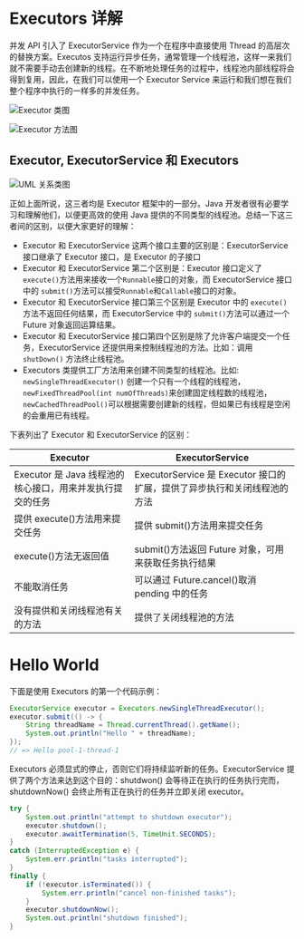 # Executors 详解

并发 API 引入了 ExecutorService 作为一个在程序中直接使用 Thread 的高层次的替换方案。Executos 支持运行异步任务，通常管理一个线程池，这样一来我们就不需要手动去创建新的线程。在不断地处理任务的过程中，线程池内部线程将会得到复用，因此，在我们可以使用一个 Executor Service 来运行和我们想在我们整个程序中执行的一样多的并发任务。

![Executor 类图](https://s2.ax1x.com/2019/09/02/nPC2c9.png)

![Executor 方法图](https://s2.ax1x.com/2019/09/02/nPCRXR.png)

## Executor, ExecutorService 和 Executors

![UML 关系类图](https://s3.ax1x.com/2021/02/26/yx2YgU.png)

正如上面所说，这三者均是 Executor 框架中的一部分。Java 开发者很有必要学习和理解他们，以便更高效的使用 Java 提供的不同类型的线程池。总结一下这三者间的区别，以便大家更好的理解：

- Executor 和 ExecutorService 这两个接口主要的区别是：ExecutorService 接口继承了 Executor 接口，是 Executor 的子接口
- Executor 和 ExecutorService 第二个区别是：Executor 接口定义了 `execute()`方法用来接收一个`Runnable`接口的对象，而 ExecutorService 接口中的 `submit()`方法可以接受`Runnable`和`Callable`接口的对象。
- Executor 和 ExecutorService 接口第三个区别是 Executor 中的 `execute()` 方法不返回任何结果，而 ExecutorService 中的 `submit()`方法可以通过一个 Future 对象返回运算结果。
- Executor 和 ExecutorService 接口第四个区别是除了允许客户端提交一个任务，ExecutorService 还提供用来控制线程池的方法。比如：调用 `shutDown()` 方法终止线程池。
- Executors 类提供工厂方法用来创建不同类型的线程池。比如: `newSingleThreadExecutor()` 创建一个只有一个线程的线程池，`newFixedThreadPool(int numOfThreads)`来创建固定线程数的线程池，`newCachedThreadPool()`可以根据需要创建新的线程，但如果已有线程是空闲的会重用已有线程。

下表列出了 Executor 和 ExecutorService 的区别：

| Executor                                                  | ExecutorService                                                          |
| --------------------------------------------------------- | ------------------------------------------------------------------------ |
| Executor 是 Java 线程池的核心接口，用来并发执行提交的任务 | ExecutorService 是 Executor 接口的扩展，提供了异步执行和关闭线程池的方法 |
| 提供 execute()方法用来提交任务                            | 提供 submit()方法用来提交任务                                            |
| execute()方法无返回值                                     | submit()方法返回 Future 对象，可用来获取任务执行结果                     |
| 不能取消任务                                              | 可以通过 Future.cancel()取消 pending 中的任务                            |
| 没有提供和关闭线程池有关的方法                            | 提供了关闭线程池的方法                                                   |

# Hello World

下面是使用 Executors 的第一个代码示例：

```java
ExecutorService executor = Executors.newSingleThreadExecutor();
executor.submit(() -> {
	String threadName = Thread.currentThread().getName();
	System.out.println("Hello " + threadName);
});
// => Hello pool-1-thread-1
```

Executors 必须显式的停止，否则它们将持续监听新的任务。ExecutorService 提供了两个方法来达到这个目的：shutdwon() 会等待正在执行的任务执行完而，shutdownNow() 会终止所有正在执行的任务并立即关闭 executor。

```java
try {
    System.out.println("attempt to shutdown executor");
    executor.shutdown();
    executor.awaitTermination(5, TimeUnit.SECONDS);
}
catch (InterruptedException e) {
    System.err.println("tasks interrupted");
}
finally {
    if (!executor.isTerminated()) {
        System.err.println("cancel non-finished tasks");
    }
    executor.shutdownNow();
    System.out.println("shutdown finished");
}
```
